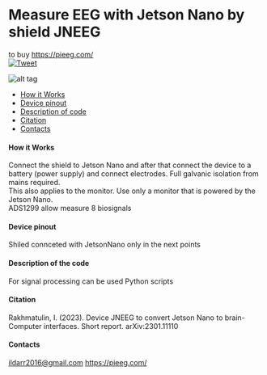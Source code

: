 # Measure EEG with Jetson Nano by shield JNEEG 
to buy  https://pieeg.com/  
[![Tweet](https://img.shields.io/twitter/url/http/shields.io.svg?style=social)](https://twitter.com/intent/tweet?text=DIY%20Brain-Computer%20%20interface%20ironbci%20&url=https://github.com/Ildaron/ironbci&hashtags=JetsonNano,EEG,python,opensource)

![alt tag](https://github.com/Ildaron/JetsonNanowithRaspberryPI/blob/master/Supplementary%20files/shield%20jetson.JPG "general view")​

-  [How it Works](https://github.com/Ildaron/EEGwithRaspberryPI/blob/master/README.md#how-it-works)  
-  [Device pinout](https://github.com/Ildaron/EEGwithRaspberryPI/blob/master/README.md#device-pinout)   
-  [Description of code](https://github.com/Ildaron/EEGwithRaspberryPI/blob/master/README.md#description-of-code)        
-  [Citation](https://github.com/Ildaron/EEGwithRaspberryPI/blob/master/README.md#citation)   
-  [Contacts](https://github.com/Ildaron/ironbci/blob/master/README.md#8-contacts)  

#### How it Works  
Connect the shield to Jetson Nano and after that connect the device to a battery (power supply) and connect electrodes.
Full galvanic isolation from mains required.  
This also applies to the monitor. Use only a monitor that is powered by the Jetson Nano.  
ADS1299 allow measure 8 biosignals

#### Device pinout  
Shiled connceted with JetsonNano only in the next points   
 
  
#### Description of the code  
For signal processing can be used Python scripts
#### Citation  
Rakhmatulin, I. (2023). Device JNEEG to convert Jetson Nano to brain-Computer interfaces. Short report. arXiv:2301.11110  
#### Contacts  
ildarr2016@gmail.com
https://pieeg.com/
